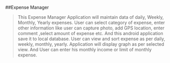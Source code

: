 ##Expense Manager
> This  Expense Manager Application will maintain data of daily, Weekly, Monthly, Yearly expenses. User can select category of  expense, enter other information like user can capture photo, add GPS location, enter comment ,select amount of expense etc.
And this android application save it to local database. User can view and sort expense as per daily, weekly, monthly, yearly.
Application will display graph as per selected view. And User can enter his monthly income or limit of monthly expense.</p>